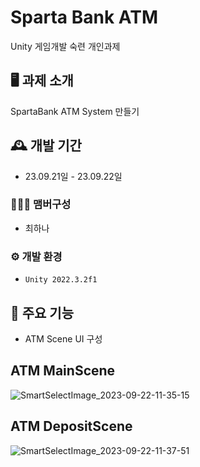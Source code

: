 # Sparta Bank ATM
Unity 게임개발 숙련 개인과제


## 🖥️ 과제 소개
SpartaBank ATM System 만들기

## 🕰️ 개발 기간
* 23.09.21일 - 23.09.22일

### 🧑‍🤝‍🧑 맴버구성
- 최하나

### ⚙️ 개발 환경
- `Unity 2022.3.2f1`

## 📌 주요 기능
- ATM Scene UI 구성

##  ATM MainScene
![SmartSelectImage_2023-09-22-11-35-15](https://github.com/coco0715/Project-ATM-/assets/101281567/b851a319-7ba3-4cf0-b4c4-6e34e205c4f3)
##  ATM DepositScene
![SmartSelectImage_2023-09-22-11-37-51](https://github.com/coco0715/Project-ATM-/assets/101281567/f259f8f8-81a7-4798-95e4-e460a20e0698)
